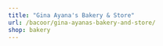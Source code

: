 ```yaml
---
title: "Gina Ayana's Bakery & Store"
url: /bacoor/gina-ayanas-bakery-and-store/
shop: bakery
---
```

